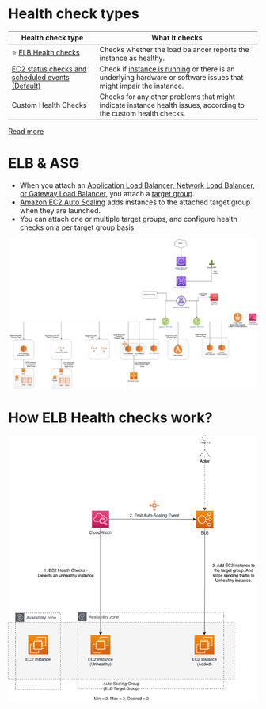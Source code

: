 # Health check types

| Health check type                                                                                                         | What it checks                                                                                                                     |
|---------------------------------------------------------------------------------------------------------------------------|------------------------------------------------------------------------------------------------------------------------------------|
| :star: [ELB Health checks](../../../1_NetworkingAndContentDelivery/2_ApplicationNetworking/ElasticLoadBalancer/Readme.md) | Checks whether the load balancer reports the instance as healthy.                                                                  |
| [EC2 status checks and scheduled events (Default)](../EC2StatusChecks.md)                                                 | Check if [instance is running](../Readme.md) or there is an underlying hardware or software issues that might impair the instance. |
| Custom Health Checks                                                                                                      | Checks for any other problems that might indicate instance health issues, according to the custom health checks.                   |

[Read more](https://docs.aws.amazon.com/autoscaling/ec2/userguide/ec2-auto-scaling-health-checks.html)

# ELB & ASG
- When you attach an [Application Load Balancer, Network Load Balancer, or Gateway Load Balancer](../../../1_NetworkingAndContentDelivery/2_ApplicationNetworking/ElasticLoadBalancer/Readme.md), you attach a [target group](../../../1_NetworkingAndContentDelivery/2_ApplicationNetworking/ElasticLoadBalancer/Readme.md). 
- [Amazon EC2 Auto Scaling]() adds instances to the attached target group when they are launched.
- You can attach one or multiple target groups, and configure health checks on a per target group basis.

![img.png](../../../1_NetworkingAndContentDelivery/2_ApplicationNetworking/ElasticLoadBalancer/assets/AWS_Elastic_Load_Balancer.png)

# How ELB Health checks work?

![img.png](assets/Auto-Scaling-ELB.png)

